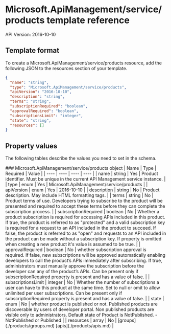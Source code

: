 # Microsoft.ApiManagement/service/products template reference
API Version: 2016-10-10
## Template format

To create a Microsoft.ApiManagement/service/products resource, add the following JSON to the resources section of your template.

```json
{
  "name": "string",
  "type": "Microsoft.ApiManagement/service/products",
  "apiVersion": "2016-10-10",
  "description": "string",
  "terms": "string",
  "subscriptionRequired": "boolean",
  "approvalRequired": "boolean",
  "subscriptionsLimit": "integer",
  "state": "string",
  "resources": []
}
```
## Property values

The following tables describe the values you need to set in the schema.

<a id="Microsoft.ApiManagement/service/products" />
### Microsoft.ApiManagement/service/products object
|  Name | Type | Required | Value |
|  ---- | ---- | ---- | ---- |
|  name | string | Yes | Product identifier. Must be unique in the current API Management service instance. |
|  type | enum | Yes | Microsoft.ApiManagement/service/products |
|  apiVersion | enum | Yes | 2016-10-10 |
|  description | string | No | Product description. May include HTML formatting tags. |
|  terms | string | No | Product terms of use. Developers trying to subscribe to the product will be presented and required to accept these terms before they can complete the subscription process. |
|  subscriptionRequired | boolean | No | Whether a product subscription is required for accessing APIs included in this product. If true, the product is referred to as "protected" and a valid subscription key is required for a request to an API included in the product to succeed. If false, the product is referred to as "open" and requests to an API included in the product can be made without a subscription key. If property is omitted when creating a new product it's value is assumed to be true. |
|  approvalRequired | boolean | No | whether subscription approval is required. If false, new subscriptions will be approved automatically enabling developers to call the product’s APIs immediately after subscribing. If true, administrators must manually approve the subscription before the developer can any of the product’s APIs. Can be present only if subscriptionRequired property is present and has a value of false. |
|  subscriptionsLimit | integer | No | Whether the number of subscriptions a user can have to this product at the same time. Set to null or omit to allow unlimited per user subscriptions. Can be present only if subscriptionRequired property is present and has a value of false. |
|  state | enum | No | whether product is published or not. Published products are discoverable by users of developer portal. Non published products are visible only to administrators. Default state of Product is NotPublished. - NotPublished or Published |
|  resources | array | No | [groups](./products/groups.md) [apis](./products/apis.md) |

